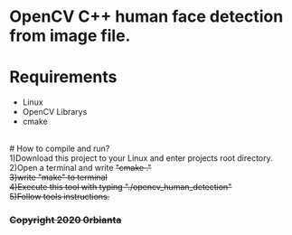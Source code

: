 # OpenCV C++ human face detection from image file.

# Requirements
 - Linux<br/>
 - OpenCV Librarys<br/>
 - cmake<br/>
<br/>
# How to compile and run?
<br/>
1)Download this project to your Linux and enter projects root directory.<br/>
2)Open a terminal and write <s>"cmake ."<s/><br/>
3)write <s>"make"<s/> to terminal<br/>
4)Execute this tool with typing "./opencv_human_detection"<br/>
5)Follow tools instructions.<br/>

<h3>Copyright 2020 0rbianta<h3/>

